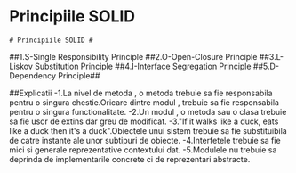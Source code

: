# Principiile SOLID #

    # Principiile SOLID #
##1.S-Single Responsibility Principle
##2.O-Open-Closure Principle
##3.L-Liskov Substitution Principle
##4.I-Interface Segregation Principle
##5.D-Dependency Principle##


##Explicatii
-1.La nivel de metoda , o metoda trebuie sa fie responsabila pentru o singura chestie.Oricare dintre modul , trebuie sa fie responsabila pentru o singura 
functionalitate.
-2.Un modul , o metoda sau o clasa trebuie sa fie usor de extins dar greu de modificat.
-3."If it walks like a duck, eats like a duck then it's a duck".Obiectele unui sistem trebuie sa fie substituibila de catre instante ale unor subtipuri de obiecte.
-4.Interfetele trebuie sa fie mici si generale reprezentative contextului dat.
-5.Modulele nu trebuie sa deprinda de implementarile concrete ci de reprezentari abstracte.




